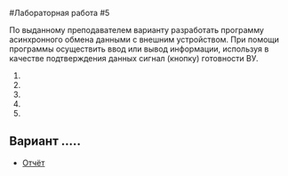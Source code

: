 #Лабораторная работа #5


По выданному преподавателем варианту разработать программу асинхронного обмена данными с внешним устройством. При помощи программы осуществить ввод или вывод информации, используя в качестве подтверждения данных сигнал (кнопку) готовности ВУ.

1.
2.
3.
4.
5.

## Вариант .....

- [Отчёт](./docs/report.pdf)
